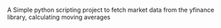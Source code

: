 A Simple python scripting project to fetch market data from the yfinance library,  calculating moving averages 
